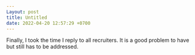 ```yaml
---
Layout: post
title: Untitled
date: 2022-04-20 12:57:29 +0700
---
```

Finally, I took the time I reply to all recruiters. It is a good problem to have but still has to be addressed.